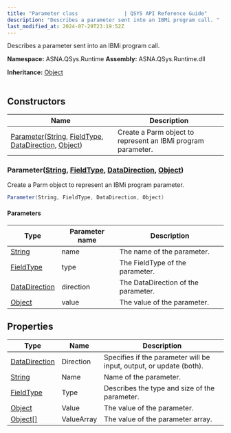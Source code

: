 ```yaml
---
title: "Parameter class               | QSYS API Reference Guide"
description: "Describes a parameter sent into an IBMi program call. "
last_modified_at: 2024-07-29T23:19:52Z
---
```


Describes a parameter sent into an IBMi program call.

**Namespace:** ASNA.QSys.Runtime
**Assembly:** ASNA.QSys.Runtime.dll

**Inheritance:** [Object](https://docs.microsoft.com/en-us/dotnet/api/system.object)
<br>
<br>

## Constructors

| Name | Description |
| --- | --- |
| [Parameter](#parameterstring-fieldtype-datadirection-object)([String](https://docs.microsoft.com/en-us/dotnet/api/system.string), [FieldType](/reference/datagate/datagate-common/field-type.html), [DataDirection](/reference/datagate/datagate-common/data-direction.html), [Object](https://docs.microsoft.com/en-us/dotnet/api/system.object)) | Create a Parm object to represent an IBMi program parameter.

### Parameter([String](https://docs.microsoft.com/en-us/dotnet/api/system.string), [FieldType](/reference/datagate/datagate-common/field-type.html), [DataDirection](/reference/datagate/datagate-common/data-direction.html), [Object](https://docs.microsoft.com/en-us/dotnet/api/system.object))

Create a Parm object to represent an IBMi program parameter.

```cs
Parameter(String, FieldType, DataDirection, Object)
```

#### Parameters

| Type | Parameter name | Description
| --- | --- | ---
| [String](https://docs.microsoft.com/en-us/dotnet/api/system.string) | name | The name of the parameter.
| [FieldType](/reference/datagate/datagate-common/field-type.html) | type | The FieldType of the parameter.
| [DataDirection](/reference/datagate/datagate-common/data-direction.html) | direction | The DataDirection of the parameter.
| [Object](https://docs.microsoft.com/en-us/dotnet/api/system.object) | value | The value of the parameter.

## Properties

| Type | Name | Description
| --- | --- | --- 
| [DataDirection](/reference/datagate/datagate-common/data-direction.html) | Direction | Specifies if the parameter will be input, output, or update (both). |
| [String](https://learn.microsoft.com/en-us/dotnet/api/system.string?view=net-8.0) | Name | Name of the parameter. |
| [FieldType](/reference/datagate/datagate-common/field-type.html) | Type | Describes the type and size of the parameter. |
| [Object](https://docs.microsoft.com/en-us/dotnet/api/system.object) | Value | The value of the parameter. |
| [Object\[\]](https://docs.microsoft.com/en-us/dotnet/api/system.object) | ValueArray | The value of the parameter array. |
